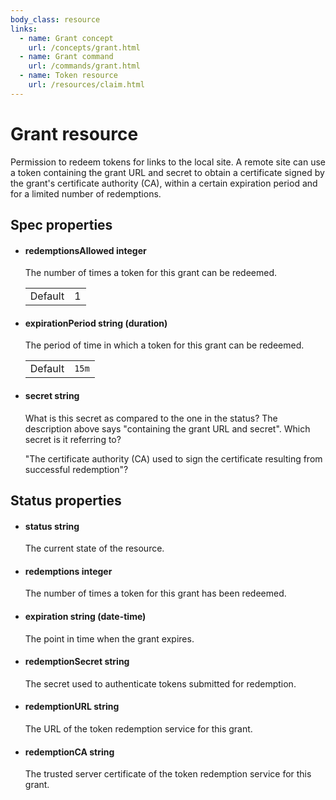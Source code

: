 ```yaml
---
body_class: resource
links:
  - name: Grant concept
    url: /concepts/grant.html
  - name: Grant command
    url: /commands/grant.html
  - name: Token resource
    url: /resources/claim.html
---
```


# Grant resource

<section>

Permission to redeem tokens for links to the local site.  A
remote site can use a token containing the grant URL and
secret to obtain a certificate signed by the grant's
certificate authority (CA), within a certain expiration
period and for a limited number of redemptions.

</section>

<section>

## Spec properties

- <h4 id="redemptionsallowed">redemptionsAllowed <span class="property-info">integer</span></h4>

  The number of times a token for this grant can be
  redeemed.

  | | |
  |-|-|
  | Default | 1 |

- <h4 id="expirationperiod">expirationPeriod <span class="property-info">string (duration)</span></h4>

  The period of time in which a token for this grant can
  be redeemed.

  | | |
  |-|-|
  | Default | `15m` |

- <h4 id="secret">secret <span class="property-info">string</span></h4>

  

  What is this secret as compared to the one in the
  status?  The description above says "containing the
  grant URL and secret".  Which secret is it referring to?
  
  "The certificate authority (CA) used to sign the
  certificate resulting from successful redemption"?

</section>

<section>

## Status properties

- <h4 id="status">status <span class="property-info">string</span></h4>

  The current state of the resource.

  

- <h4 id="redemptions">redemptions <span class="property-info">integer</span></h4>

  The number of times a token for this grant has been
  redeemed.

  

- <h4 id="expiration">expiration <span class="property-info">string (date-time)</span></h4>

  The point in time when the grant expires.

  

- <h4 id="redemptionsecret">redemptionSecret <span class="property-info">string</span></h4>

  The secret used to authenticate tokens submitted for
  redemption.

  

- <h4 id="redemptionurl">redemptionURL <span class="property-info">string</span></h4>

  The URL of the token redemption service for this grant.

  

- <h4 id="redemptionca">redemptionCA <span class="property-info">string</span></h4>

  The trusted server certificate of the token redemption
  service for this grant.

  

</section>
